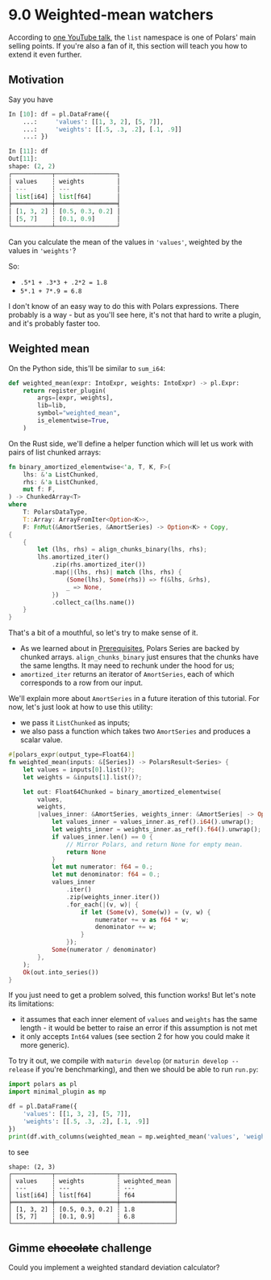# 9.0 Weighted-mean watchers

According to [one YouTube talk](https://youtu.be/u5mIDz5ldmI?si=4AtnyyAwdVk33bYu),
the `list` namespace is one of Polars' main selling points.
If you're also a fan of it, this section will teach you how to extend it even further.

## Motivation

Say you have
```python
In [10]: df = pl.DataFrame({
    ...:     'values': [[1, 3, 2], [5, 7]],
    ...:     'weights': [[.5, .3, .2], [.1, .9]]
    ...: })

In [11]: df
Out[11]:
shape: (2, 2)
┌───────────┬─────────────────┐
│ values    ┆ weights         │
│ ---       ┆ ---             │
│ list[i64] ┆ list[f64]       │
╞═══════════╪═════════════════╡
│ [1, 3, 2] ┆ [0.5, 0.3, 0.2] │
│ [5, 7]    ┆ [0.1, 0.9]      │
└───────────┴─────────────────┘
```

Can you calculate the mean of the values in `'values'`, weighted by the values in `'weights'`?

So:

- `.5*1 + .3*3 + .2*2 = 1.8`
- `5*.1 + 7*.9 = 6.8`

I don't know of an easy way to do this with Polars expressions. There probably is a way - but
as you'll see here, it's not that hard to write a plugin, and it's probably faster too.

## Weighted mean

On the Python side, this'll be similar to `sum_i64`:

```python
def weighted_mean(expr: IntoExpr, weights: IntoExpr) -> pl.Expr:
    return register_plugin(
        args=[expr, weights],
        lib=lib,
        symbol="weighted_mean",
        is_elementwise=True,
    )
```

On the Rust side, we'll define a helper function which will let us work with
pairs of list chunked arrays:

```rust
fn binary_amortized_elementwise<'a, T, K, F>(
    lhs: &'a ListChunked,
    rhs: &'a ListChunked,
    mut f: F,
) -> ChunkedArray<T>
where
    T: PolarsDataType,
    T::Array: ArrayFromIter<Option<K>>,
    F: FnMut(&AmortSeries, &AmortSeries) -> Option<K> + Copy,
{
    {
        let (lhs, rhs) = align_chunks_binary(lhs, rhs);
        lhs.amortized_iter()
            .zip(rhs.amortized_iter())
            .map(|(lhs, rhs)| match (lhs, rhs) {
                (Some(lhs), Some(rhs)) => f(&lhs, &rhs),
                _ => None,
            })
            .collect_ca(lhs.name())
    }
}
```

That's a bit of a mouthful, so let's try to make sense of it.

- As we learned about in [Prerequisites], Polars Series are backed by chunked arrays.
  `align_chunks_binary` just ensures that the chunks have the same lengths. It may need
  to rechunk under the hood for us;
- `amortized_iter` returns an iterator of `AmortSeries`, each of which corresponds
  to a row from our input.

We'll explain more about `AmortSeries` in a future iteration of this tutorial.
For now, let's just look at how to use this utility:

- we pass it `ListChunked` as inputs;
- we also pass a function which takes two `AmortSeries` and produces a scalar
  value.

```rust
#[polars_expr(output_type=Float64)]
fn weighted_mean(inputs: &[Series]) -> PolarsResult<Series> {
    let values = inputs[0].list()?;
    let weights = &inputs[1].list()?;

    let out: Float64Chunked = binary_amortized_elementwise(
        values,
        weights,
        |values_inner: &AmortSeries, weights_inner: &AmortSeries| -> Option<f64> {
            let values_inner = values_inner.as_ref().i64().unwrap();
            let weights_inner = weights_inner.as_ref().f64().unwrap();
            if values_inner.len() == 0 {
                // Mirror Polars, and return None for empty mean.
                return None
            }
            let mut numerator: f64 = 0.;
            let mut denominator: f64 = 0.;
            values_inner
                .iter()
                .zip(weights_inner.iter())
                .for_each(|(v, w)| {
                    if let (Some(v), Some(w)) = (v, w) {
                        numerator += v as f64 * w;
                        denominator += w;
                    }
                });
            Some(numerator / denominator)
        },
    );
    Ok(out.into_series())
}
```

If you just need to get a problem solved, this function works! But let's note its
limitations:

- it assumes that each inner element of `values` and `weights` has the same
  length - it would be better to raise an error if this assumption is not met
- it only accepts `Int64` values (see section 2 for how you could make it more generic).

To try it out, we compile with `maturin develop` (or `maturin develop --release` if you're 
benchmarking), and then we should be able to run `run.py`:

```python
import polars as pl
import minimal_plugin as mp

df = pl.DataFrame({
    'values': [[1, 3, 2], [5, 7]],
    'weights': [[.5, .3, .2], [.1, .9]]
})
print(df.with_columns(weighted_mean = mp.weighted_mean('values', 'weights')))
```
to see
```
shape: (2, 3)
┌───────────┬─────────────────┬───────────────┐
│ values    ┆ weights         ┆ weighted_mean │
│ ---       ┆ ---             ┆ ---           │
│ list[i64] ┆ list[f64]       ┆ f64           │
╞═══════════╪═════════════════╪═══════════════╡
│ [1, 3, 2] ┆ [0.5, 0.3, 0.2] ┆ 1.8           │
│ [5, 7]    ┆ [0.1, 0.9]      ┆ 6.8           │
└───────────┴─────────────────┴───────────────┘
```

  [Prerequisites]: ../prerequisites/

## Gimme ~~chocolate~~ challenge

Could you implement a weighted standard deviation calculator?
